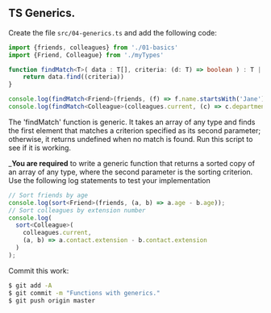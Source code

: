 ## TS Generics.

Create the file `src/04-generics.ts` and add the following code:
~~~ts
import {friends, colleagues} from './01-basics'
import {Friend, Colleague} from './myTypes'

function findMatch<T>( data : T[], criteria: (d: T) => boolean ) : T | undefined {
    return data.find((criteria))
}

console.log(findMatch<Friend>(friends, (f) => f.name.startsWith('Jane')  ))
console.log(findMatch<Colleague>(colleagues.current, (c) => c.department === 'Finance'  ))
~~~

The 'findMatch' function is generic. It takes an array of any type and finds the first element that matches a criterion specified as its second parameter; otherwise, it returns undefined when no match is found. Run this script to see if it is working. 

___You are required__ to write a generic function that returns a sorted copy of an array of any type, where the second parameter is the sorting criterion. Use the following log statements to test your implementation 
~~~ts
// Sort friends by age
console.log(sort<Friend>(friends, (a, b) => a.age - b.age));
// Sort colleagues by extension number
console.log(
  sort<Colleague>(
    colleagues.current,
    (a, b) => a.contact.extension - b.contact.extension
  )
);
~~~

Commit this work:
~~~bash
$ git add -A
$ git commit -m "Functions with generics."
$ git push origin master
~~~
